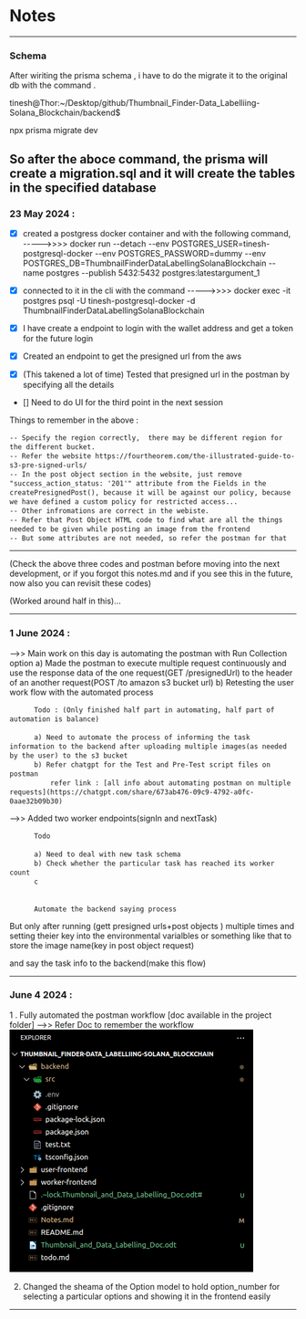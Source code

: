 # Notes
------------------------------------------------------------
### Schema
After wiriting the prisma schema , i have to do the migrate it to the original db with the command . 

tinesh@Thor:~/Desktop/github/Thumbnail_Finder-Data_Labelliing-Solana_Blockchain/backend$ 

 npx prisma migrate dev

So after the aboce command, the prisma will create a migration.sql and it will create the tables in the specified database 
---------------------------------------------------

### 23 May 2024 : 
- [x] created a postgress docker container and with the following command, 
  ----->>>>   docker run --detach --env POSTGRES_USER=tinesh-postgresql-docker --env POSTGRES_PASSWORD=dummy --env POSTGRES_DB=ThumbnailFinderDataLabellingSolanaBlockchain --name postgres --publish 5432:5432 postgres:latestargument_1
  
- [x] connected to it in the cli with the command 
  ----->>>>   docker exec -it postgres psql -U tinesh-postgresql-docker -d ThumbnailFinderDataLabellingSolanaBlockchain
  
- [X] I have create a endpoint to login with the wallet address and get a token for the future login

- [X] Created an endpoint to get the presigned url from the aws

- [X] (This takened a lot of time) Tested that presigned url in the postman by specifying all the details

- [] Need to do UI for the third point in the next session

Things to remember in the above : 

    -- Specify the region correctly,  there may be different region for the different bucket.
    -- Refer the website https://fourtheorem.com/the-illustrated-guide-to-s3-pre-signed-urls/
    -- In the post object section in the website, just remove "success_action_status: '201'" attribute from the Fields in the createPresignedPost(), because it will be against our policy, because we have defined a custom policy for restricted access...
    -- Other infromations are correct in the webiste.
    -- Refer that Post Object HTML code to find what are all the things needed to be given while posting an image from the frontend
    -- But some attributes are not needed, so refer the postman for that


-----------------------------------------------------------



(Check the above three codes and postman before moving into the next development, or if you forgot this notes.md and if you see this in the future, now also you can revisit these codes)


(Worked around half in this)...


----------------------------------------------------------




### 1 June 2024 : 


-->> Main work on this day is automating the postman with Run Collection option 
          a) Made the postman to execute multiple request continuously and use the response data of the one request(GET /presignedUrl) to the header of an another request(POST /to amazon s3 bucket url) 
          b) Retesting the user work flow with the automated process

          Todo : (Only finished half part in automating, half part of automation is balance)

          a) Need to automate the process of informing the task information to the backend after uploading multiple images(as needed by the user) to the s3 bucket 
          b) Refer chatgpt for the Test and Pre-Test script files on postman
              refer link : [all info about automating postman on multiple requests](https://chatgpt.com/share/673ab476-09c9-4792-a0fc-0aae32b09b30)



-->> Added two worker endpoints(signIn and nextTask)

          Todo

          a) Need to deal with new task schema
          b) Check whether the particular task has reached its worker count
          c


          Automate the backend saying process 

But only after running (gett presigned urls+post objects ) multiple times and setting theier key into the environmental varialbles or something like that to store the image name(key in post object request)

and say the task info to the backend(make this flow)


----------------------------------------------------------------------------------------------------------


### June 4 2024 :

1 . Fully automated the postman workflow 
            [doc available in the project folder] -->> Refer Doc to remember the workflow
![alt text](image.png)

2. Changed the sheama of the Option model to hold option_number for selecting a particular options and showing it in the frontend easily 



---------------------------------------------------------------------------------------------------------------